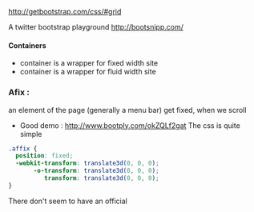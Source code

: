 http://getbootstrap.com/css/#grid

A twitter bootstrap playground 
http://bootsnipp.com/

#### Containers 

* container is a wrapper for fixed width site 
* container is a wrapper for fluid width site

### Afix :    
an element of the page (generally a menu bar) get fixed, when we scroll  

* Good demo : http://www.bootply.com/okZQLf2gat
The css is quite simple 

```` css
.affix {
  position: fixed;
  -webkit-transform: translate3d(0, 0, 0);
       -o-transform: translate3d(0, 0, 0);
          transform: translate3d(0, 0, 0);
}
````

There don't seem to have an official 